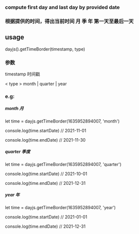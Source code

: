 ### compute first day and last day by provided date

### 根据提供的时间，得出当前时间 月 季 年 第一天至最后一天

## usage

dayjs().getTimeBorder(timestamp, type)

### 参数

<timestamp>
timestamp 时间戳 

< type >
month | quarter | year

### e.g:
##### month 月

let time = dayjs.getTimeBorder(1635952894007, 'month')

console.log(time.startDate) // 2021-11-01

console.log(time.endDate)   //  2021-11-30

##### quarter 季度

let time = dayjs.getTimeBorder(1635952894007, 'quarter')

console.log(time.startDate) // 2021-10-01

console.log(time.endDate)   //  2021-12-31

##### year 年
 
let time = dayjs.getTimeBorder(1635952894007, 'year')

console.log(time.startDate) // 2021-01-01

console.log(time.endDate)   //  2021-12-31